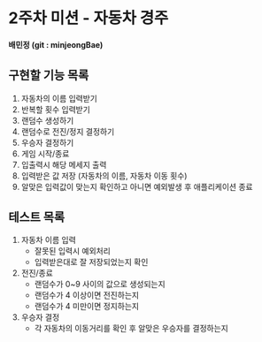# 2주차 미션 - 자동차 경주
#### 배민정 (git : minjeongBae)

## 구현할 기능 목록

1) 자동차의 이름 입력받기
2) 반복할 횟수 입력받기
3) 랜덤수 생성하기 
4) 랜덤수로 전진/정지 결정하기
5) 우승자 결정하기
6) 게임 시작/종료
7) 입출력시 해당 메세지 출력
8) 입력받은 값 저장 (자동차의 이름, 자동차 이동 횟수)
9) 알맞은 입력값이 맞는지 확인하고 아니면 예외발생 후 애플리케이션 종료

## 테스트 목록
1) 자동차 이름 입력
   - 잘못된 입력시 예외처리
   - 입력받은대로 잘 저장되었는지 확인
2) 전진/종료
   - 랜덤수가 0~9 사이의 값으로 생성되는지
   - 랜덤수가 4 이상이면 전진하는지
   - 랜덤수가 4 미만이면 정지하는지
3) 우승자 결정
   - 각 자동차의 이동거리를 확인 후 알맞은 우승자를 결정하는지
